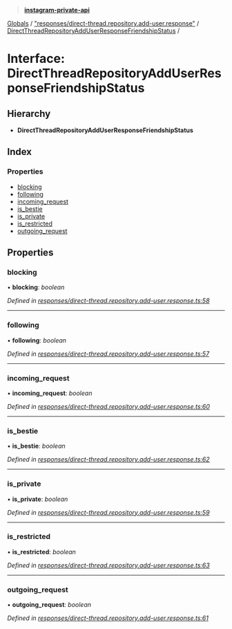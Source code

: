 > **[instagram-private-api](../README.md)**

[Globals](../README.md) / ["responses/direct-thread.repository.add-user.response"](../modules/_responses_direct_thread_repository_add_user_response_.md) / [DirectThreadRepositoryAddUserResponseFriendshipStatus](_responses_direct_thread_repository_add_user_response_.directthreadrepositoryadduserresponsefriendshipstatus.md) /

# Interface: DirectThreadRepositoryAddUserResponseFriendshipStatus

## Hierarchy

* **DirectThreadRepositoryAddUserResponseFriendshipStatus**

## Index

### Properties

* [blocking](_responses_direct_thread_repository_add_user_response_.directthreadrepositoryadduserresponsefriendshipstatus.md#blocking)
* [following](_responses_direct_thread_repository_add_user_response_.directthreadrepositoryadduserresponsefriendshipstatus.md#following)
* [incoming_request](_responses_direct_thread_repository_add_user_response_.directthreadrepositoryadduserresponsefriendshipstatus.md#incoming_request)
* [is_bestie](_responses_direct_thread_repository_add_user_response_.directthreadrepositoryadduserresponsefriendshipstatus.md#is_bestie)
* [is_private](_responses_direct_thread_repository_add_user_response_.directthreadrepositoryadduserresponsefriendshipstatus.md#is_private)
* [is_restricted](_responses_direct_thread_repository_add_user_response_.directthreadrepositoryadduserresponsefriendshipstatus.md#is_restricted)
* [outgoing_request](_responses_direct_thread_repository_add_user_response_.directthreadrepositoryadduserresponsefriendshipstatus.md#outgoing_request)

## Properties

###  blocking

• **blocking**: *boolean*

*Defined in [responses/direct-thread.repository.add-user.response.ts:58](https://github.com/dilame/instagram-private-api/blob/3e16058/src/responses/direct-thread.repository.add-user.response.ts#L58)*

___

###  following

• **following**: *boolean*

*Defined in [responses/direct-thread.repository.add-user.response.ts:57](https://github.com/dilame/instagram-private-api/blob/3e16058/src/responses/direct-thread.repository.add-user.response.ts#L57)*

___

###  incoming_request

• **incoming_request**: *boolean*

*Defined in [responses/direct-thread.repository.add-user.response.ts:60](https://github.com/dilame/instagram-private-api/blob/3e16058/src/responses/direct-thread.repository.add-user.response.ts#L60)*

___

###  is_bestie

• **is_bestie**: *boolean*

*Defined in [responses/direct-thread.repository.add-user.response.ts:62](https://github.com/dilame/instagram-private-api/blob/3e16058/src/responses/direct-thread.repository.add-user.response.ts#L62)*

___

###  is_private

• **is_private**: *boolean*

*Defined in [responses/direct-thread.repository.add-user.response.ts:59](https://github.com/dilame/instagram-private-api/blob/3e16058/src/responses/direct-thread.repository.add-user.response.ts#L59)*

___

###  is_restricted

• **is_restricted**: *boolean*

*Defined in [responses/direct-thread.repository.add-user.response.ts:63](https://github.com/dilame/instagram-private-api/blob/3e16058/src/responses/direct-thread.repository.add-user.response.ts#L63)*

___

###  outgoing_request

• **outgoing_request**: *boolean*

*Defined in [responses/direct-thread.repository.add-user.response.ts:61](https://github.com/dilame/instagram-private-api/blob/3e16058/src/responses/direct-thread.repository.add-user.response.ts#L61)*